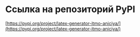 # Ссылка на репозиторий PyPI

[https://pypi.org/project/latex-generator-itmo-aniciya/](https://pypi.org/project/latex-generator-itmo-aniciya/)

